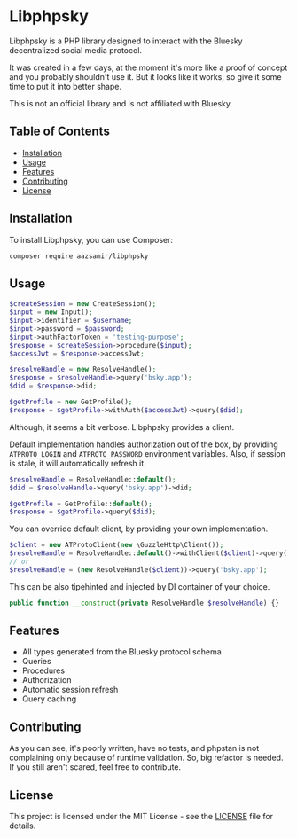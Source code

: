# Libphpsky

Libphpsky is a PHP library designed to interact with the Bluesky decentralized social media protocol.

It was created in a few days, at the moment it's more like a proof of concept and you probably shouldn't use it. But it looks like it works, so give it some time to put it into better shape.

This is not an official library and is not affiliated with Bluesky.

## Table of Contents

-   [Installation](#installation)
-   [Usage](#usage)
-   [Features](#features)
-   [Contributing](#contributing)
-   [License](#license)

## Installation

To install Libphpsky, you can use Composer:

```sh
composer require aazsamir/libphpsky
```

## Usage

```php
$createSession = new CreateSession();
$input = new Input();
$input->identifier = $username;
$input->password = $password;
$input->authFactorToken = 'testing-purpose';
$response = $createSession->procedure($input);
$accessJwt = $response->accessJwt;

$resolveHandle = new ResolveHandle();
$response = $resolveHandle->query('bsky.app');
$did = $response->did;

$getProfile = new GetProfile();
$response = $getProfile->withAuth($accessJwt)->query($did);
```

Although, it seems a bit verbose. Libphpsky provides a client.

Default implementation handles authorization out of the box, by providing `ATPROTO_LOGIN` and `ATPROTO_PASSWORD` environment variables.
Also, if session is stale, it will automatically refresh it.

```php
$resolveHandle = ResolveHandle::default();
$did = $resolveHandle->query('bsky.app')->did;

$getProfile = GetProfile::default();
$response = $getProfile->query($did);
```

You can override default client, by providing your own implementation.

```php
$client = new ATProtoClient(new \GuzzleHttp\Client());
$resolveHandle = ResolveHandle::default()->withClient($client)->query('bsky.app');
// or
$resolveHandle = (new ResolveHandle($client))->query('bsky.app');
```

This can be also tipehinted and injected by DI container of your choice.

```php
public function __construct(private ResolveHandle $resolveHandle) {}
```

## Features

-   All types generated from the Bluesky protocol schema
-   Queries
-   Procedures
-   Authorization
-   Automatic session refresh
-   Query caching

## Contributing

As you can see, it's poorly written, have no tests, and phpstan is not complaining only because of runtime validation. So, big refactor is needed. If you still aren't scared, feel free to contribute.

## License

This project is licensed under the MIT License - see the [LICENSE](LICENSE) file for details.
